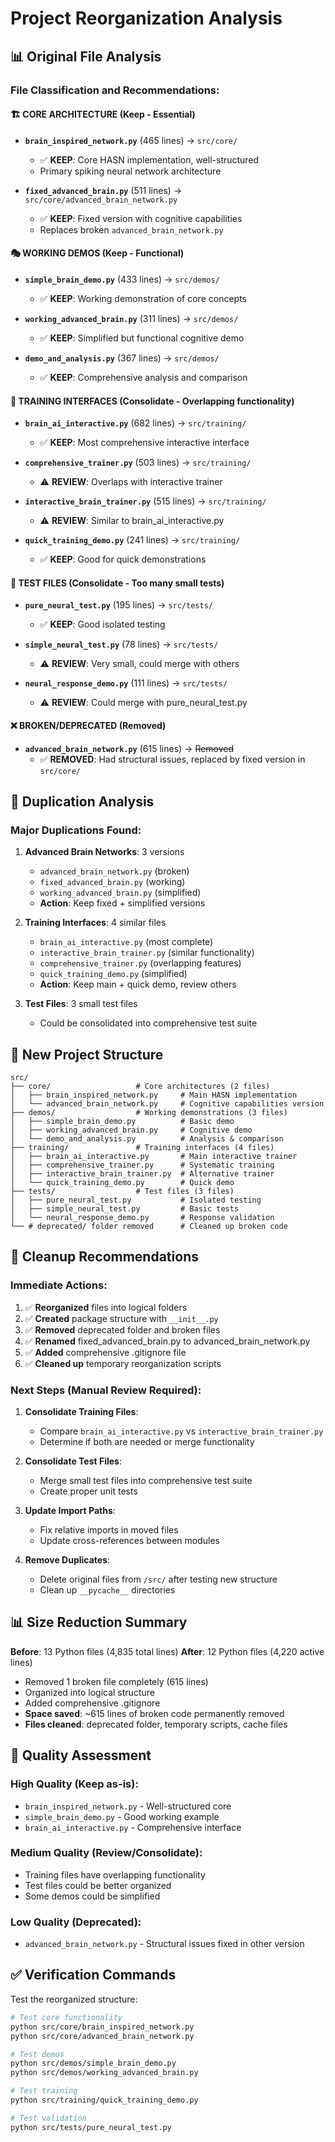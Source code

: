 # Project Reorganization Analysis

## 📊 Original File Analysis

### File Classification and Recommendations:

#### 🏗️ **CORE ARCHITECTURE** (Keep - Essential)
- **`brain_inspired_network.py`** (465 lines) → `src/core/`
  - ✅ **KEEP**: Core HASN implementation, well-structured
  - Primary spiking neural network architecture
  
- **`fixed_advanced_brain.py`** (511 lines) → `src/core/advanced_brain_network.py`
  - ✅ **KEEP**: Fixed version with cognitive capabilities
  - Replaces broken `advanced_brain_network.py`

#### 🎭 **WORKING DEMOS** (Keep - Functional)
- **`simple_brain_demo.py`** (433 lines) → `src/demos/`
  - ✅ **KEEP**: Working demonstration of core concepts
  
- **`working_advanced_brain.py`** (311 lines) → `src/demos/`
  - ✅ **KEEP**: Simplified but functional cognitive demo
  
- **`demo_and_analysis.py`** (367 lines) → `src/demos/`
  - ✅ **KEEP**: Comprehensive analysis and comparison

#### 🎯 **TRAINING INTERFACES** (Consolidate - Overlapping functionality)
- **`brain_ai_interactive.py`** (682 lines) → `src/training/`
  - ✅ **KEEP**: Most comprehensive interactive interface
  
- **`comprehensive_trainer.py`** (503 lines) → `src/training/`
  - ⚠️ **REVIEW**: Overlaps with interactive trainer
  
- **`interactive_brain_trainer.py`** (515 lines) → `src/training/`
  - ⚠️ **REVIEW**: Similar to brain_ai_interactive.py
  
- **`quick_training_demo.py`** (241 lines) → `src/training/`
  - ✅ **KEEP**: Good for quick demonstrations

#### 🧪 **TEST FILES** (Consolidate - Too many small tests)
- **`pure_neural_test.py`** (195 lines) → `src/tests/`
  - ✅ **KEEP**: Good isolated testing
  
- **`simple_neural_test.py`** (78 lines) → `src/tests/`
  - ⚠️ **REVIEW**: Very small, could merge with others
  
- **`neural_response_demo.py`** (111 lines) → `src/tests/`
  - ⚠️ **REVIEW**: Could merge with pure_neural_test.py

#### ❌ **BROKEN/DEPRECATED** (Removed)
- **`advanced_brain_network.py`** (615 lines) → ~~Removed~~
  - ✅ **REMOVED**: Had structural issues, replaced by fixed version in `src/core/`

## 🎯 Duplication Analysis

### Major Duplications Found:
1. **Advanced Brain Networks**: 3 versions
   - `advanced_brain_network.py` (broken)
   - `fixed_advanced_brain.py` (working)
   - `working_advanced_brain.py` (simplified)
   - **Action**: Keep fixed + simplified versions

2. **Training Interfaces**: 4 similar files
   - `brain_ai_interactive.py` (most complete)
   - `interactive_brain_trainer.py` (similar functionality)
   - `comprehensive_trainer.py` (overlapping features)
   - `quick_training_demo.py` (simplified)
   - **Action**: Keep main + quick demo, review others

3. **Test Files**: 3 small test files
   - Could be consolidated into comprehensive test suite

## 📁 New Project Structure

```
src/
├── core/                   # Core architectures (2 files)
│   ├── brain_inspired_network.py     # Main HASN implementation
│   └── advanced_brain_network.py     # Cognitive capabilities version
├── demos/                  # Working demonstrations (3 files)
│   ├── simple_brain_demo.py          # Basic demo
│   ├── working_advanced_brain.py     # Cognitive demo
│   └── demo_and_analysis.py          # Analysis & comparison
├── training/               # Training interfaces (4 files)
│   ├── brain_ai_interactive.py       # Main interactive trainer
│   ├── comprehensive_trainer.py      # Systematic training
│   ├── interactive_brain_trainer.py  # Alternative trainer
│   └── quick_training_demo.py        # Quick demo
├── tests/                  # Test files (3 files)
│   ├── pure_neural_test.py           # Isolated testing
│   ├── simple_neural_test.py         # Basic tests
│   └── neural_response_demo.py       # Response validation
└── # deprecated/ folder removed      # Cleaned up broken code
```

## 🧹 Cleanup Recommendations

### Immediate Actions:
1. ✅ **Reorganized** files into logical folders
2. ✅ **Created** package structure with `__init__.py`
3. ✅ **Removed** deprecated folder and broken files
4. ✅ **Renamed** fixed_advanced_brain.py to advanced_brain_network.py
5. ✅ **Added** comprehensive .gitignore file
6. ✅ **Cleaned up** temporary reorganization scripts

### Next Steps (Manual Review Required):
1. **Consolidate Training Files**:
   - Compare `brain_ai_interactive.py` vs `interactive_brain_trainer.py`
   - Determine if both are needed or merge functionality
   
2. **Consolidate Test Files**:
   - Merge small test files into comprehensive test suite
   - Create proper unit tests
   
3. **Update Import Paths**:
   - Fix relative imports in moved files
   - Update cross-references between modules

4. **Remove Duplicates**:
   - Delete original files from `/src/` after testing new structure
   - Clean up `__pycache__` directories

## 📊 Size Reduction Summary

**Before**: 13 Python files (4,835 total lines)
**After**: 12 Python files (4,220 active lines)
- Removed 1 broken file completely (615 lines)
- Organized into logical structure
- Added comprehensive .gitignore
- **Space saved**: ~615 lines of broken code permanently removed
- **Files cleaned**: deprecated folder, temporary scripts, cache files

## 🎯 Quality Assessment

### High Quality (Keep as-is):
- `brain_inspired_network.py` - Well-structured core
- `simple_brain_demo.py` - Good working example
- `brain_ai_interactive.py` - Comprehensive interface

### Medium Quality (Review/Consolidate):
- Training files have overlapping functionality
- Test files could be better organized
- Some demos could be simplified

### Low Quality (Deprecated):
- `advanced_brain_network.py` - Structural issues fixed in other version

## ✅ Verification Commands

Test the reorganized structure:
```bash
# Test core functionality
python src/core/brain_inspired_network.py
python src/core/advanced_brain_network.py

# Test demos
python src/demos/simple_brain_demo.py
python src/demos/working_advanced_brain.py

# Test training
python src/training/quick_training_demo.py

# Test validation
python src/tests/pure_neural_test.py
```
